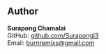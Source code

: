 ## Author

**Surapong Chamalai**  
GitHub: [github.com/Surapongl3](https://github.com/Surapongl3)  
Email: burnremixs@gmail.com
